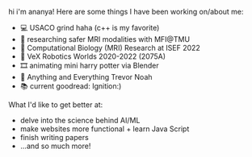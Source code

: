 hi i'm ananya! Here are some things I have been working on/about me:
  - 💻 USACO grind haha (c++ is my favorite)
  - 🧠 researching safer MRI modalities with MFI@TMU
  - 🧬 Computational Biology (MRI) Research at ISEF 2022
  - 🦾 VeX Robotics Worlds 2020-2022 (2075A)
  - 🎞 animating mini harry potter via Blender
  - 🍿 Anything and Everything Trevor Noah
  - 📚 current goodread: Ignition:)

What I'd like to get better at:
  - delve into the science behind AI/ML
  - make websites more functional + learn Java Script
  - finish writing papers
  - ...and so much more!

